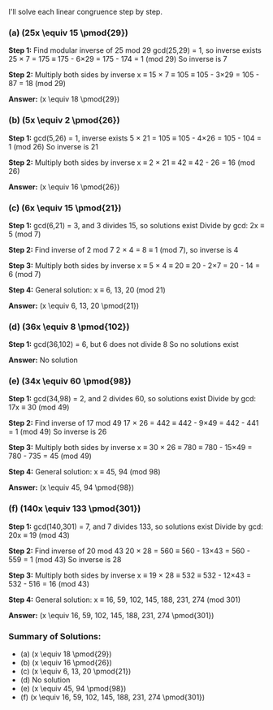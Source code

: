 I'll solve each linear congruence step by step.

### (a) \(25x \equiv 15 \pmod{29}\)

**Step 1:** Find modular inverse of 25 mod 29
gcd(25,29) = 1, so inverse exists
25 × 7 = 175 ≡ 175 - 6×29 = 175 - 174 = 1 (mod 29)
So inverse is 7

**Step 2:** Multiply both sides by inverse
x ≡ 15 × 7 ≡ 105 ≡ 105 - 3×29 = 105 - 87 = 18 (mod 29)

**Answer:** \(x \equiv 18 \pmod{29}\)

### (b) \(5x \equiv 2 \pmod{26}\)

**Step 1:** gcd(5,26) = 1, inverse exists
5 × 21 = 105 ≡ 105 - 4×26 = 105 - 104 = 1 (mod 26)
So inverse is 21

**Step 2:** Multiply both sides by inverse
x ≡ 2 × 21 ≡ 42 ≡ 42 - 26 = 16 (mod 26)

**Answer:** \(x \equiv 16 \pmod{26}\)

### (c) \(6x \equiv 15 \pmod{21}\)

**Step 1:** gcd(6,21) = 3, and 3 divides 15, so solutions exist
Divide by gcd: 2x ≡ 5 (mod 7)

**Step 2:** Find inverse of 2 mod 7
2 × 4 = 8 ≡ 1 (mod 7), so inverse is 4

**Step 3:** Multiply both sides by inverse
x ≡ 5 × 4 ≡ 20 ≡ 20 - 2×7 = 20 - 14 = 6 (mod 7)

**Step 4:** General solution: x ≡ 6, 13, 20 (mod 21)

**Answer:** \(x \equiv 6, 13, 20 \pmod{21}\)

### (d) \(36x \equiv 8 \pmod{102}\)

**Step 1:** gcd(36,102) = 6, but 6 does not divide 8
So no solutions exist

**Answer:** No solution

### (e) \(34x \equiv 60 \pmod{98}\)

**Step 1:** gcd(34,98) = 2, and 2 divides 60, so solutions exist
Divide by gcd: 17x ≡ 30 (mod 49)

**Step 2:** Find inverse of 17 mod 49
17 × 26 = 442 ≡ 442 - 9×49 = 442 - 441 = 1 (mod 49)
So inverse is 26

**Step 3:** Multiply both sides by inverse
x ≡ 30 × 26 ≡ 780 ≡ 780 - 15×49 = 780 - 735 = 45 (mod 49)

**Step 4:** General solution: x ≡ 45, 94 (mod 98)

**Answer:** \(x \equiv 45, 94 \pmod{98}\)

### (f) \(140x \equiv 133 \pmod{301}\)

**Step 1:** gcd(140,301) = 7, and 7 divides 133, so solutions exist
Divide by gcd: 20x ≡ 19 (mod 43)

**Step 2:** Find inverse of 20 mod 43
20 × 28 = 560 ≡ 560 - 13×43 = 560 - 559 = 1 (mod 43)
So inverse is 28

**Step 3:** Multiply both sides by inverse
x ≡ 19 × 28 ≡ 532 ≡ 532 - 12×43 = 532 - 516 = 16 (mod 43)

**Step 4:** General solution: x ≡ 16, 59, 102, 145, 188, 231, 274 (mod 301)

**Answer:** \(x \equiv 16, 59, 102, 145, 188, 231, 274 \pmod{301}\)

### Summary of Solutions:
- (a) \(x \equiv 18 \pmod{29}\)
- (b) \(x \equiv 16 \pmod{26}\)
- (c) \(x \equiv 6, 13, 20 \pmod{21}\)
- (d) No solution
- (e) \(x \equiv 45, 94 \pmod{98}\)
- (f) \(x \equiv 16, 59, 102, 145, 188, 231, 274 \pmod{301}\)